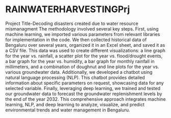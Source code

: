 # RAINWATERHARVESTINGPrj
Project Title-Decoding disasters created due to water resource mismanagment
The methodology involved several key steps. First, using machine learning, we imported various parameters from relevant libraries for implementation in the code. We then collected historical data of Bengaluru over several years, organized it in an Excel sheet, and saved it as a CSV file. This data was used to create different visualizations: a line graph for the year vs. rainfall, a scatter plot for the year vs. flood/drought events, a bar graph for the year vs. humidity, a bar graph for monthly rainfall in millimeters, and a combination of doughnut and line plots for the year vs. various groundwater data. Additionally, we developed a chatbot using natural language processing (NLP). This chatbot provides detailed information about specific parameters on request, showcasing data for any selected variable. Finally, leveraging deep learning, we trained and tested our groundwater data to forecast the groundwater replenishment levels by the end of the year 2032. This comprehensive approach integrates machine learning, NLP, and deep learning to analyze, visualize, and predict environmental trends and water management in Bengaluru.
